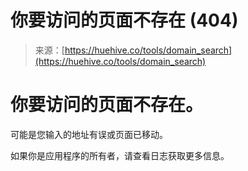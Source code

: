 <!--yml

category: 未分类

date: 2024-05-29 12:45:08

-->

# 你要访问的页面不存在 (404)

> 来源：[https://huehive.co/tools/domain_search](https://huehive.co/tools/domain_search)

# 你要访问的页面不存在。

可能是您输入的地址有误或页面已移动。

如果你是应用程序的所有者，请查看日志获取更多信息。
